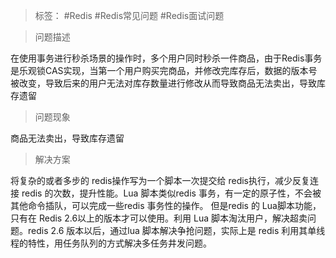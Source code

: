 > 标签： #Redis #Redis常见问题 #Redis面试问题

> 问题描述

在使用事务进行秒杀场景的操作时，多个用户同时秒杀一件商品，由于Redis事务是乐观锁CAS实现，当第一个用户购买完商品，并修改完库存后，数据的版本号被改变，导致后来的用户无法对库存数量进行修改从而导致商品无法卖出，导致库存遗留

> 问题现象

商品无法卖出，导致库存遗留

> 解决方案

将复杂的或者多步的 redis操作写为一个脚本一次提交给 redis执行，减少反复连接 redis 的次数，提升性能。Lua 脚本类似redis 事务，有一定的原子性，不会被其他命令插队，可以完成一些redis 事务性的操作。 但是redis 的 Lua脚本功能，只有在 Redis 2.6以上的版本才可以使用。利用 Lua 脚本淘汰用户，解决超卖问题。redis 2.6 版本以后，通过lua 脚本解决争抢问题，实际上是 redis 利用其单线程的特性，用任务队列的方式解决多任务井发问题。